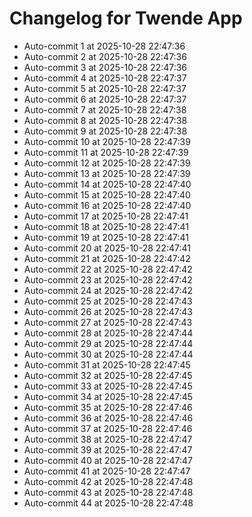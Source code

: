 # Changelog for Twende App

- Auto-commit 1 at 2025-10-28 22:47:36
- Auto-commit 2 at 2025-10-28 22:47:36
- Auto-commit 3 at 2025-10-28 22:47:36
- Auto-commit 4 at 2025-10-28 22:47:37
- Auto-commit 5 at 2025-10-28 22:47:37
- Auto-commit 6 at 2025-10-28 22:47:37
- Auto-commit 7 at 2025-10-28 22:47:38
- Auto-commit 8 at 2025-10-28 22:47:38
- Auto-commit 9 at 2025-10-28 22:47:38
- Auto-commit 10 at 2025-10-28 22:47:39
- Auto-commit 11 at 2025-10-28 22:47:39
- Auto-commit 12 at 2025-10-28 22:47:39
- Auto-commit 13 at 2025-10-28 22:47:39
- Auto-commit 14 at 2025-10-28 22:47:40
- Auto-commit 15 at 2025-10-28 22:47:40
- Auto-commit 16 at 2025-10-28 22:47:40
- Auto-commit 17 at 2025-10-28 22:47:41
- Auto-commit 18 at 2025-10-28 22:47:41
- Auto-commit 19 at 2025-10-28 22:47:41
- Auto-commit 20 at 2025-10-28 22:47:41
- Auto-commit 21 at 2025-10-28 22:47:42
- Auto-commit 22 at 2025-10-28 22:47:42
- Auto-commit 23 at 2025-10-28 22:47:42
- Auto-commit 24 at 2025-10-28 22:47:42
- Auto-commit 25 at 2025-10-28 22:47:43
- Auto-commit 26 at 2025-10-28 22:47:43
- Auto-commit 27 at 2025-10-28 22:47:43
- Auto-commit 28 at 2025-10-28 22:47:44
- Auto-commit 29 at 2025-10-28 22:47:44
- Auto-commit 30 at 2025-10-28 22:47:44
- Auto-commit 31 at 2025-10-28 22:47:45
- Auto-commit 32 at 2025-10-28 22:47:45
- Auto-commit 33 at 2025-10-28 22:47:45
- Auto-commit 34 at 2025-10-28 22:47:45
- Auto-commit 35 at 2025-10-28 22:47:46
- Auto-commit 36 at 2025-10-28 22:47:46
- Auto-commit 37 at 2025-10-28 22:47:46
- Auto-commit 38 at 2025-10-28 22:47:47
- Auto-commit 39 at 2025-10-28 22:47:47
- Auto-commit 40 at 2025-10-28 22:47:47
- Auto-commit 41 at 2025-10-28 22:47:47
- Auto-commit 42 at 2025-10-28 22:47:48
- Auto-commit 43 at 2025-10-28 22:47:48
- Auto-commit 44 at 2025-10-28 22:47:48

